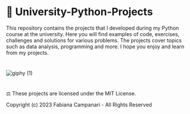 #  🚀 University-Python-Projects


This repository contains the projects that I developed during my Python course at the university. Here you will find examples of code, exercises, challenges and solutions for various problems. The projects cover topics such as data analysis, programming and more. I hope you enjoy and learn from my projects.

#

![giphy (1)](https://github.com/FabianaCampanari/University-Python-Projects/assets/113218619/fcd9b8e1-d0c8-4463-915c-ec6819959fb9)

#

⚖︎ These projects are licensed under the MIT License.

Copyright (c) 2023 Fabiana Campanari - All Rights Reserved
